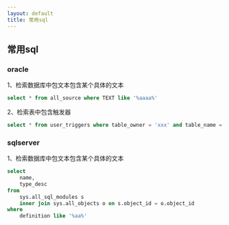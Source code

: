 ```yaml
---
layout: default
title: 常用sql
---
```


## 常用sql

###  oracle

1、检索数据库中包文本包含某个具体的文本

``` sql
select * from all_source where TEXT like '%aaaa%'
```
2、检索表中包含触发器
``` sql
select * from user_triggers where table_owner = 'xxx' and table_name = upper('table_name');
```
###  sqlserver
1、检索数据库中包文本包含某个具体的文本

``` sql
select
    name,
    type_desc
from
    sys.all_sql_modules s
    inner join sys.all_objects o on s.object_id = o.object_id
where
    definition like '%aa%'
```